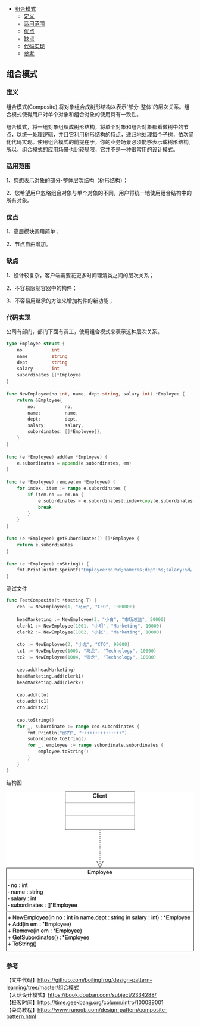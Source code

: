 <!-- START doctoc generated TOC please keep comment here to allow auto update -->
<!-- DON'T EDIT THIS SECTION, INSTEAD RE-RUN doctoc TO UPDATE -->

- [组合模式](#%E7%BB%84%E5%90%88%E6%A8%A1%E5%BC%8F)
  - [定义](#%E5%AE%9A%E4%B9%89)
  - [适用范围](#%E9%80%82%E7%94%A8%E8%8C%83%E5%9B%B4)
  - [优点](#%E4%BC%98%E7%82%B9)
  - [缺点](#%E7%BC%BA%E7%82%B9)
  - [代码实现](#%E4%BB%A3%E7%A0%81%E5%AE%9E%E7%8E%B0)
  - [参考](#%E5%8F%82%E8%80%83)

<!-- END doctoc generated TOC please keep comment here to allow auto update -->

## 组合模式

### 定义

组合模式(Composite),将对象组合成树形结构以表示'部分-整体'的层次关系。组合模式使得用户对单个对象和组合对象的使用具有一致性。    

组合模式，将一组对象组织成树形结构，将单个对象和组合对象都看做树中的节点，以统一处理逻辑，并且它利用树形结构的特点，递归地处理每个子树，依次简化代码实现。使用组合模式的前提在于，你的业务场景必须能够表示成树形结构。所以，组合模式的应用场景也比较局限，它并不是一种很常用的设计模式。  

### 适用范围

 1、您想表示对象的部分-整体层次结构（树形结构）；  
 
 2、您希望用户忽略组合对象与单个对象的不同，用户将统一地使用组合结构中的所有对象。  

### 优点

1、高层模块调用简单；  
 
2、节点自由增加。  

### 缺点

1、设计较复杂，客户端需要花更多时间理清类之间的层次关系；  

2、不容易限制容器中的构件；  

3、不容易用继承的方法来增加构件的新功能；  

### 代码实现

公司有部门，部门下面有员工，使用组合模式来表示这种层次关系。   

```go
type Employee struct {
	no           int
	name         string
	dept         string
	salary       int
	subordinates []*Employee
}

func NewEmployee(no int, name, dept string, salary int) *Employee {
	return &Employee{
		no:           no,
		name:         name,
		dept:         dept,
		salary:       salary,
		subordinates: []*Employee{},
	}
}

func (e *Employee) add(em *Employee) {
	e.subordinates = append(e.subordinates, em)
}

func (e *Employee) remove(em *Employee) {
	for index, item := range e.subordinates {
		if item.no == em.no {
			e.subordinates = e.subordinates[:index+copy(e.subordinates[index:], e.subordinates[index+1:])]
			break
		}
	}
}

func (e *Employee) getSubordinates() []*Employee {
	return e.subordinates
}

func (e *Employee) toString() {
	fmt.Println(fmt.Sprintf("Employee:no:%d;name:%s;dept:%s;salary:%d。", e.no, e.name, e.dept, e.salary))
}
```

测试文件  

```go
func TestComposite(t *testing.T) {
	ceo := NewEmployee(1, "马云", "CEO", 1000000)

	headMarketing := NewEmployee(2, "小白", "市场总监", 50000)
	clerk1 := NewEmployee(1001, "小明", "Marketing", 10000)
	clerk2 := NewEmployee(1002, "小张", "Marketing", 10000)

	cto := NewEmployee(3, "小龙", "CTO", 90000)
	tc1 := NewEmployee(1003, "马龙", "Technology", 10000)
	tc2 := NewEmployee(1004, "张龙", "Technology", 10000)

	ceo.add(headMarketing)
	headMarketing.add(clerk1)
	headMarketing.add(clerk2)

	ceo.add(cto)
	cto.add(tc1)
	cto.add(tc2)

	ceo.toString()
	for _, subordinate := range ceo.subordinates {
		fmt.Println("部门", "+++++++++++++++")
		subordinate.toString()
		for _, employee := range subordinate.subordinates {
			employee.toString()
		}
	}
}
```

结构图

<img src="/img/pattern-composite.png" alt="composite" />  

### 参考

【文中代码】https://github.com/boilingfrog/design-pattern-learning/tree/master/组合模式  
【大话设计模式】https://book.douban.com/subject/2334288/  
【极客时间】https://time.geekbang.org/column/intro/100039001      
【菜鸟教程】https://www.runoob.com/design-pattern/composite-pattern.html  